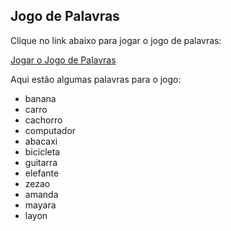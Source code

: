 ## Jogo de Palavras

Clique no link abaixo para jogar o jogo de palavras:

[Jogar o Jogo de Palavras](https://layoniaemori.github.io/word-game/)

Aqui estão algumas palavras para o jogo:
- banana
- carro
- cachorro
- computador
- abacaxi
- bicicleta
- guitarra
- elefante
- zezao
- amanda
- mayara
- layon
